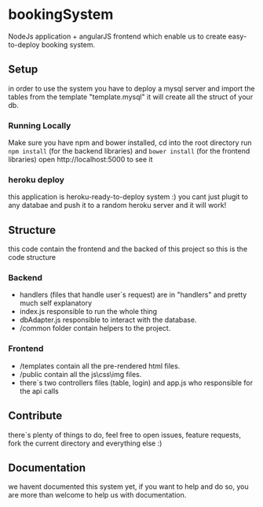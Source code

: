 # bookingSystem

NodeJs application + angularJS frontend which enable us to create easy-to-deploy booking system.

## Setup

in order to use the system you have to deploy a mysql server and import the tables from the template "template.mysql" it will create all the struct of your db.

### Running Locally

Make sure you have npm and bower installed, cd into the root directory run ```npm install``` (for the backend libraries) and ```bower install``` (for the frontend libraries)
open http://localhost:5000 to see it

### heroku deploy

this application is heroku-ready-to-deploy system :) you cant just plugit to any databae
and push it to a random heroku server and it will work!

## Structure

this code contain the frontend and the backed of this project so this is the code structure
### Backend

- handlers (files that handle user`s request) are in "handlers" and pretty much self explanatory
- index.js responsible to run the whole thing
- dbAdapter.js responsible to interact with the database.
- /common folder contain helpers to the project.

### Frontend

- /templates contain all the pre-rendered html files.
- /public contain all the js\css\img files.
- there`s two controllers files (table, login) and app.js who responsible for the api calls



## Contribute

there`s plenty of things to do, feel free to open issues, feature requests, fork the current directory and everything else :)

## Documentation

we havent documented this system yet, if you want to help and do so, you are more than welcome to help us with documentation.
